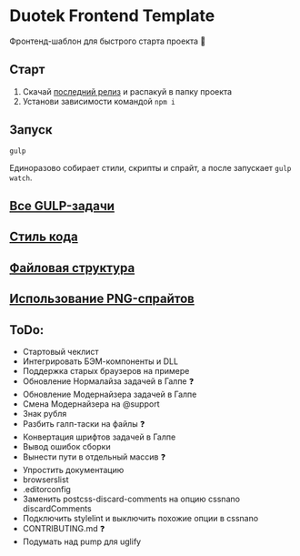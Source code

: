 # Duotek Frontend Template
Фронтенд-шаблон для быстрого старта проекта :rocket:

## Старт
1. Скачай [последний релиз](//github.com/sashasushko/duotek-frontend/releases) и распакуй в папку проекта
2. Установи зависимости командой `npm i`

## Запуск
```
gulp
```
Единоразово собирает стили, скрипты и спрайт, а после запускает `gulp watch`.

## [Все GULP-задачи](//github.com/sashasushko/duotek-frontend/blob/master/gulptasks.md)

## [Стиль кода](//github.com/sashasushko/duotek-frontend/blob/master/codestyle.md)

## [Файловая структура](//github.com/sashasushko/duotek-frontend/blob/master/filestructure.md)

## [Использование PNG-спрайтов](//github.com/sashasushko/duotek-frontend/blob/master/sprites.md)

## ToDo:
- Стартовый чеклист
- Интегрировать БЭМ-компоненты и DLL
- Поддержка старых браузеров на примере
- Обновление Нормалайза задачей в Галпе :question:
- Обновление Модернайзера задачей в Галпе
- Смена Модернайзера на @support
- Знак рубля
- Разбить галп-таски на файлы :question:
- Конвертация шрифтов задачей в Галпе
- Вывод ошибок сборки
- Вынести пути в отдельный массив :question:
- Упростить документацию
- browserslist
- .editorconfig
- Заменить postcss-discard-comments на опцию cssnano discardComments 
- Подключить stylelint и выключить похожие опции в cssnano
- CONTRIBUTING.md :question:
- Подумать над pump для uglify